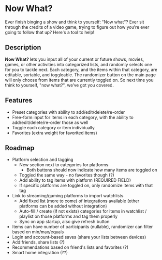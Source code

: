 # Now What?

Ever finish binging a show and think to yourself: "Now what"? Ever sit through the credits of
a video game, trying to figure out how you're ever going to follow that up? Here's a tool to help!


## Description

**Now What?** lets you input all of your current or future shows, movies, games, or other activities
into categorized lists, and randomly selects one for you to tackle next. Each category, and the items
within that category, are editable, sortable, and toggleable. The randomizer button on the main page
will only choose from items that are currently toggled on. So next time you think to yourself, "now what?",
we've got you covered.



## Features

- Preset categories with ability to add/edit/delete/re-order
- Free-form input for items in each category, with the ability to add/edit/delete/re-order those as well
- Toggle each category or item individually
- Favorites (extra weight for favorited items)


## Roadmap

- Platform selection and tagging
  - New section next to categories for platforms
    - Both buttons should now indicate how many items are toggled on
  - Toggled the same way - no favorites though (?)
  - Add ability to tag items with platform (REQUIRED FIELD)
  - If specific platforms are toggled on, only randomize items with that tag
- Link to streaming/gaming platforms to import watchlists
  - Add fixed list (more to come) of integrations available (other platforms can be added without integration)
  - Auto-fill / create (if not exists) categories for items in watchlist / playlist on those platforms and tag them properly
  - Sync on app startup, also give refresh button
- Items can have number of participants (nullable), randomizer can filter based on min/max/equals
- Login and account-based saves (share your lists between devices)
- Add friends, share lists (?)
- Recommendations based on friend's lists and favorites (?)
- Smart home integration (??)
